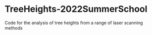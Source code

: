 # TreeHeights-2022SummerSchool
Code for the analysis of tree heights from a range of laser scanning methods
